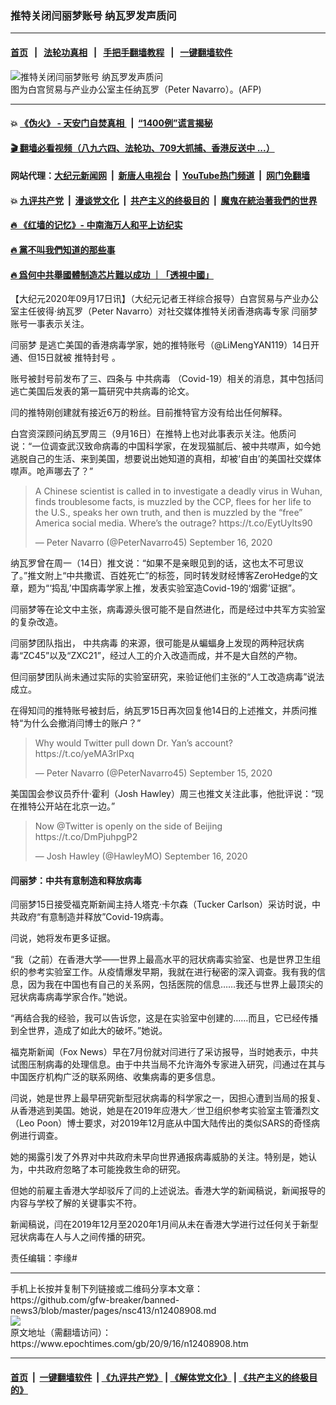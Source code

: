 ### 推特关闭闫丽梦账号 纳瓦罗发声质问
------------------------

#### [首页](https://github.com/gfw-breaker/banned-news3/blob/master/README.md) &nbsp;&nbsp;|&nbsp;&nbsp; [法轮功真相](https://github.com/begood0513/basic/blob/master/README.md)  &nbsp;&nbsp;|&nbsp;&nbsp; [手把手翻墙教程](https://github.com/gfw-breaker/guides/wiki)  &nbsp;&nbsp;|&nbsp;&nbsp; [一键翻墙软件](https://github.com/gfw-breaker/nogfw/blob/master/README.md)  



<div><img alt="推特关闭闫丽梦账号 纳瓦罗发声质问" class="attachment-djy_600_400 size-djy_600_400 wp-post-image" src="https://i.epochtimes.com/assets/uploads/2018/09/628804f87d193116984c3641f56eec1f-600x400.jpg"/>
<div class="caption">
 图为白宫贸易与产业办公室主任纳瓦罗（Peter Navarro）。(AFP)
</div></div><hr/>

#### 💥 [《伪火》 - 天安门自焚真相 ](http://158.247.195.190:10000/videos/blog/weihuo.html)&nbsp; |&nbsp; [“1400例”谎言揭秘  ](http://158.247.195.190:10000/videos/blog/jiexi1400.html)

#### [ 🎬  翻墙必看视频（八九六四、法轮功、709大抓捕、香港反送中 ...）](https://github.com/gfw-breaker/links/blob/master/banned.md)

#### 网站代理：[大纪元新闻网](http://158.247.195.190:10080/gb/) &nbsp;|&nbsp; [新唐人电视台](http://158.247.195.190:8808/gb/)  &nbsp;|&nbsp; [YouTube热门频道](http://158.247.195.190/youtube.html) &nbsp;|&nbsp; [网门免翻墙](http://158.247.195.190:11000/show.aspx?name=ogHome)

#### 💥 [九评共产党](http://158.247.195.190:10000/videos/res/jiuping/)&nbsp; |&nbsp; [漫谈党文化](http://158.247.195.190:10000/videos/res/mtdwh/)&nbsp; |&nbsp; [共产主义的终极目的](http://158.247.195.190:10000/videos/res/zjmd/)&nbsp; |&nbsp; [魔鬼在統治著我們的世界](http://158.247.195.190:10000/videos/res/TheSpecter/)  

#### [ 🔥  《红墙的记忆》- 中南海万人和平上访纪实](http://158.247.195.190:10000/videos/news/../legend/index.html)

#### [ 🔥  黨不叫我們知道的那些事](http://158.247.195.190:10000/videos/news/truth02.html)

#### [ 🔥  爲何中共舉國體制造芯片難以成功 ｜「透視中國」](http://158.247.195.190:10000/videos/news/don03.html)

<div><p>
 【大纪元2020年09月17日讯】（大纪元记者王祥综合报导）白宫贸易与产业办公室主任彼得·纳瓦罗（Peter Navarro）对社交媒体推特关闭香港病毒专家
 <ok href="https://www.epochtimes.com/gb/tag/%E9%97%AB%E4%B8%BD%E6%A2%A6.html">
  闫丽梦
 </ok>
 账号一事表示关注。
</p>
<p>
 <ok href="https://www.epochtimes.com/gb/tag/%E9%97%AB%E4%B8%BD%E6%A2%A6.html">
  闫丽梦
 </ok>
 是逃亡美国的香港病毒学家，她的推特账号（@LiMengYAN119）14日开通、但15日就被
 <ok href="https://www.epochtimes.com/gb/tag/%E6%8E%A8%E7%89%B9%E5%B0%81%E5%8F%B7.html">
  推特封号
 </ok>
 。
</p>
<p>
 账号被封号前发布了三、四条与
 <ok href="https://www.epochtimes.com/gb/tag/%E4%B8%AD%E5%85%B1%E7%97%85%E6%AF%92.html">
  中共病毒
 </ok>
 （Covid-19）相关的消息，其中包括闫逃亡美国后发表的第一篇研究中共病毒的论文。
</p>
<p>
 闫的推特刚创建就有接近6万的粉丝。目前推特官方没有给出任何解释。
</p>
<p>
 白宫资深顾问纳瓦罗周三（9月16日）在推特上也对此事表示关注。他质问说：“一位调查武汉致命病毒的中国科学家，在发现猫腻后、被中共噤声，如今她逃脱自己的生活、来到美国，想要说出她知道的真相，却被‘自由’的美国社交媒体噤声。呛声哪去了？”
</p>
<p>
</p>
<blockquote class="twitter-tweet">
 <p dir="ltr" lang="en">
  A Chinese scientist is called in to investigate a deadly virus in Wuhan, finds troublesome facts, is muzzled by the CCP, flees for her life to the U.S., speaks her own truth, and then is muzzled by the “free” America social media. Where’s the outrage?
  <ok href="https://t.co/EytUyIts90">
   https://t.co/EytUyIts90
  </ok>
 </p>
 <p>
  — Peter Navarro (@PeterNavarro45)
  <ok href="https://twitter.com/PeterNavarro45/status/1306283887006547971?ref_src=twsrc%5Etfw">
   September 16, 2020
  </ok>
 </p>
</blockquote>
<p>
 <p>
  纳瓦罗曾在周一（14日）推文说：“如果不是亲眼见到的话，这也太不可思议了。”推文附上“中共撒谎、百姓死亡”的标签，同时转发财经博客ZeroHedge的文章，题为“‘捣乱’中国病毒学家上推，发表实验室造Covid-19的‘烟雾’证据”。
 </p>
 <p>
  闫丽梦等在论文中主张，病毒源头很可能不是自然进化，而是经过中共军方实验室的复杂改造。
 </p>
 <p>
  闫丽梦团队指出，
  <ok href="https://www.epochtimes.com/gb/tag/%E4%B8%AD%E5%85%B1%E7%97%85%E6%AF%92.html">
   中共病毒
  </ok>
  的来源，很可能是从蝙蝠身上发现的两种冠状病毒“ZC45”以及“ZXC21”，经过人工的介入改造而成，并不是大自然的产物。
 </p>
 <p>
  但闫丽梦团队尚未通过实际的实验室研究，来验证他们主张的“人工改造病毒”说法成立。
 </p>
 <p>
  在得知闫的推特账号被封后，纳瓦罗15日再次回复他14日的上述推文，并质问推特“为什么会撤消闫博士的账户？”
 </p>
 <p>
 </p>
 <blockquote class="twitter-tweet">
  <p dir="ltr" lang="en">
   Why would Twitter pull down Dr. Yan’s account?
   <ok href="https://t.co/yeMA3rlPxq">
    https://t.co/yeMA3rlPxq
   </ok>
  </p>
  <p>
   — Peter Navarro (@PeterNavarro45)
   <ok href="https://twitter.com/PeterNavarro45/status/1306007406976077826?ref_src=twsrc%5Etfw">
    September 15, 2020
   </ok>
  </p>
 </blockquote>
 <p>
  <p>
   美国国会参议员乔什·霍利（Josh Hawley）周三也推文关注此事，他批评说：“现在推特公开站在北京一边。”
  </p>
  <p>
  </p>
  <blockquote class="twitter-tweet">
   <p dir="ltr" lang="en">
    Now
    <ok href="https://twitter.com/Twitter?ref_src=twsrc%5Etfw">
     @Twitter
    </ok>
    is openly on the side of Beijing
    <ok href="https://t.co/DmPjuhpgP2">
     https://t.co/DmPjuhpgP2
    </ok>
   </p>
   <p>
    — Josh Hawley (@HawleyMO)
    <ok href="https://twitter.com/HawleyMO/status/1306273321068244993?ref_src=twsrc%5Etfw">
     September 16, 2020
    </ok>
   </p>
  </blockquote>
  <p>
   <h4>
    闫丽梦：中共有意制造和释放病毒
   </h4>
   <p>
    闫丽梦15日接受福克斯新闻主持人塔克·卡尔森（Tucker Carlson）采访时说，中共政府“有意制造并释放”Covid-19病毒。
   </p>
   <p>
    闫说，她将发布更多证据。
   </p>
   <p>
    “我（之前）在香港大学——世界上最高水平的冠状病毒实验室、也是世界卫生组织的参考实验室工作。从疫情爆发早期，我就在进行秘密的深入调查。我有我的信息，因为我在中国也有自己的关系网，包括医院的信息……我还与世界上最顶尖的冠状病毒病毒学家合作。”她说。
   </p>
   <p>
    “再结合我的经验，我可以告诉您，这是在实验室中创建的……而且，它已经传播到全世界，造成了如此大的破坏。”她说。
   </p>
   <p>
    福克斯新闻（Fox News）早在7月份就对闫进行了采访报导，当时她表示，中共试图压制病毒的处理信息。由于中共当局不允许海外专家进入研究，闫通过在其与中国医疗机构广泛的联系网络、收集病毒的更多信息。
   </p>
   <p>
    闫说，她是世界上最早研究新型冠状病毒的科学家之一，因担心遭到当局的报复、从香港逃到美国。她说，她是在2019年应港大／世卫组织参考实验室主管潘烈文（Leo Poon）博士要求，对2019年12月底从中国大陆传出的类似SARS的奇怪病例进行调查。
   </p>
   <p>
    她的揭露引发了外界对中共政府未早向世界通报病毒威胁的关注。特别是，她认为，中共政府忽略了本可能挽救生命的研究。
   </p>
   <p>
    但她的前雇主香港大学却驳斥了闫的上述说法。香港大学的新闻稿说，新闻报导的内容与学校了解的关键事实不符。
   </p>
   <p>
    新闻稿说，闫在2019年12月至2020年1月间从未在香港大学进行过任何关于新型冠状病毒在人与人之间传播的研究。
   </p>
   <p>
    责任编辑：李缘#
   </p>
  </p>
 </p>
</p></div>
<hr/>
手机上长按并复制下列链接或二维码分享本文章：<br/>
https://github.com/gfw-breaker/banned-news3/blob/master/pages/nsc413/n12408908.md <br/>
<a href='https://github.com/gfw-breaker/banned-news3/blob/master/pages/nsc413/n12408908.md'><img src='https://github.com/gfw-breaker/banned-news3/blob/master/pages/nsc413/n12408908.md.png'/></a> <br/>
原文地址（需翻墙访问）：https://www.epochtimes.com/gb/20/9/16/n12408908.htm


------------------------
#### [首页](https://github.com/gfw-breaker/banned-news3/blob/master/README.md) &nbsp;|&nbsp; [一键翻墙软件](https://github.com/gfw-breaker/nogfw/blob/master/README.md) &nbsp;| [《九评共产党》](https://github.com/gfw-breaker/9ping.md/blob/master/README.md#九评之一评共产党是什么) | [《解体党文化》](https://github.com/gfw-breaker/jtdwh.md/blob/master/README.md) | [《共产主义的终极目的》](https://github.com/gfw-breaker/gczydzjmd.md/blob/master/README.md)


<img src='http://gfw-breaker.win/banned-news3/pages/nsc413/n12408908.md' width='0px' height='0px'/>